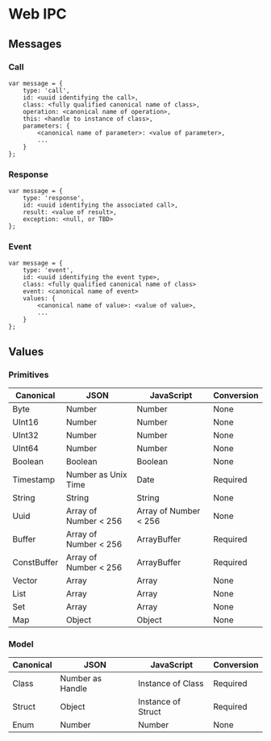 # Web IPC

## Messages

### Call

```
var message = {
	type: 'call',
	id: <uuid identifying the call>,
	class: <fully qualified canonical name of class>,
	operation: <canonical name of operation>,
	this: <handle to instance of class>,
	parameters: {
		<canonical name of parameter>: <value of parameter>,
		...
	}
};
```

### Response

```
var message = {
	type: 'response',
	id: <uuid identifying the associated call>,
	result: <value of result>,
	exception: <null, or TBD>
};
```

### Event

```
var message = {
	type: 'event',
	id: <uuid identifying the event type>,
	class: <fully qualified canonical name of class>
	event: <canonical name of event>
	values: {
		<canonical name of value>: <value of value>,
		...
	}
};
```

## Values

### Primitives

| Canonical   | JSON                  | JavaScript            | Conversion |
|-------------|-----------------------|-----------------------|------------|
| Byte        | Number                | Number                | None       |
| UInt16      | Number                | Number                | None       |
| UInt32      | Number                | Number                | None       |
| UInt64      | Number                | Number                | None       |
| Boolean     | Boolean               | Boolean               | None       |
| Timestamp   | Number as Unix Time   | Date                  | Required   |
| String      | String                | String                | None       |
| Uuid        | Array of Number < 256 | Array of Number < 256 | None       |
| Buffer      | Array of Number < 256 | ArrayBuffer           | Required   |
| ConstBuffer | Array of Number < 256 | ArrayBuffer           | Required   |
| Vector      | Array                 | Array                 | None       |
| List        | Array                 | Array                 | None       |
| Set         | Array                 | Array                 | None       |
| Map         | Object                | Object                | None       |

### Model

| Canonical   | JSON                  | JavaScript            | Conversion |
|-------------|-----------------------|-----------------------|------------|
| Class       | Number as Handle      | Instance of Class     | Required   |
| Struct      | Object                | Instance of Struct    | Required   |
| Enum        | Number                | Number                | None       |
